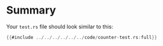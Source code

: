 # Summary
Your `test.rs` file should look similar to this:
```rust
{{#include ../../../../../../code/counter-test.rs:full}}
```
